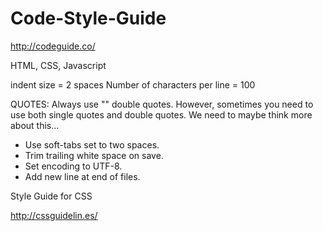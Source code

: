 Code-Style-Guide
================

http://codeguide.co/



HTML, CSS, Javascript

indent size = 2 spaces 
Number of characters per line = 100 


QUOTES: 
Always use "" double quotes. However, sometimes you need to use both single quotes and double quotes. We need to maybe think more about this...



-   Use soft-tabs set to two spaces.
-   Trim trailing white space on save.
-   Set encoding to UTF-8.
-   Add new line at end of files.



Style Guide for CSS 

http://cssguidelin.es/

